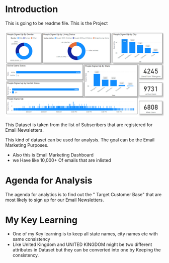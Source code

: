 # Introduction
This is going to be readme file. This is the Project

![Alt text](image.png)

This Dataset is taken from the list of Subscribers that are registered for Email Newsletters. 

This kind of dataset can be used for analysis. The goal can be the Email Marketing Purposes. 
- Also this is Email Marketing Dashboard
- we Have like 10,000+ Of emails that are inlisted

# Agenda for Analysis
The agenda for analytics is to find out the " Target Customer Base" that are most likely to sign up for our Email Newsletters.



# My Key Learning 
- One of my Key learning is to keep all state names, city names etc with same consistency 
- Like United Kingdom and UNITED KINGDOM might be two different attributes in Dataset but they can be converted into one by Keeping the consistency.
